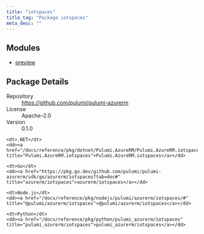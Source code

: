```yaml
---
title: "iotspaces"
title_tag: "Package iotspaces"
meta_desc: ""
---
```


<!-- WARNING: this file was generated by Pulumi Docs Generator. -->
<!-- Do not edit by hand unless you're certain you know what you are doing! -->



<h2 id="modules">Modules</h2>
<ul class="api">
    <li><a href="preview/" title="preview"><span class="symbol module"></span>preview</a></li>
</ul>

<h2 id="package-details">Package Details</h2>
<dl class="package-details">
	<dt>Repository</dt>
	<dd><a href="https://github.com/pulumi/pulumi-azurerm">https://github.com/pulumi/pulumi-azurerm</a></dd>
	<dt>License</dt>
	<dd>Apache-2.0</dd>
	<dt>Version</dt>
	<dd>0.1.0</dd>
</dl>



<dl class="tabular">

    <dt>.NET</dt>
    <dd><a href="/docs/reference/pkg/dotnet/Pulumi.AzureRM/Pulumi.AzureRM.iotspaces.html" title="Pulumi.AzureRM.iotspaces">Pulumi.AzureRM.iotspaces</a></dd>

    <dt>Go</dt>
    <dd><a href="https://pkg.go.dev/github.com/pulumi/pulumi-azurerm/sdk/go/azurerm/iotspaces?tab=doc#" title="azurerm/iotspaces">azurerm/iotspaces</a></dd>

    <dt>Node.js</dt>
    <dd><a href="/docs/reference/pkg/nodejs/pulumi/azurerm/iotspaces/#" title="@pulumi/azurerm/iotspaces">@pulumi/azurerm/iotspaces</a></dd>

    <dt>Python</dt>
    <dd><a href="/docs/reference/pkg/python/pulumi_azurerm/iotspaces" title="pulumi_azurerm/iotspaces">pulumi_azurerm/iotspaces</a></dd>

</dl>

